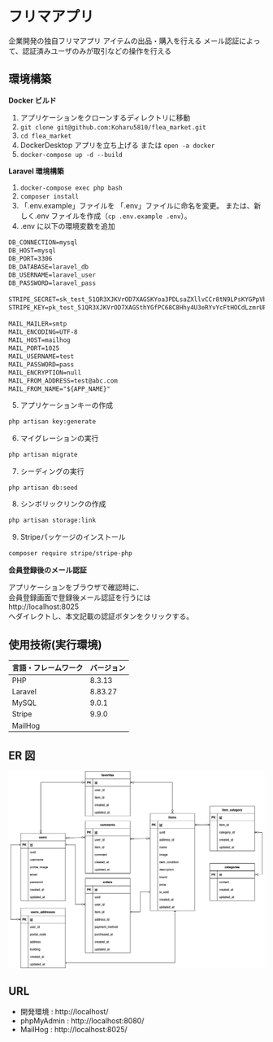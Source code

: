 # フリマアプリ

企業開発の独自フリマアプリ
アイテムの出品・購入を行える
メール認証によって、認証済みユーザのみが取引などの操作を行える

## 環境構築

**Docker ビルド**

1. アプリケーションをクローンするディレクトリに移動
2. `git clone git@github.com:Koharu5810/flea_market.git`
3. `cd flea_market`
4. DockerDesktop アプリを立ち上げる または `open -a docker`
5. `docker-compose up -d --build`

**Laravel 環境構築**

1. `docker-compose exec php bash`
2. `composer install`
3. 「.env.example」ファイルを 「.env」ファイルに命名を変更。
    または、新しく.env ファイルを作成（`cp .env.example .env`）。
4. .env に以下の環境変数を追加

```text
DB_CONNECTION=mysql
DB_HOST=mysql
DB_PORT=3306
DB_DATABASE=laravel_db
DB_USERNAME=laravel_user
DB_PASSWORD=laravel_pass

STRIPE_SECRET=sk_test_51QR3XJKVrOD7XAGSKYoa3PDLsaZXllvCCr8tN9LPsKYGPpVbaBM769bNNp91FiOHTKhMYHtiHKnuasa8OnhcOK3v00kiVkBdKr
STRIPE_KEY=pk_test_51QR3XJKVrOD7XAGSthYGfPC68C8Hhy4U3eRYvYcFtHOCdLzmrUPGwNdvBJxjNCbpjJ10GebaH1PMvbU3HsQfytxK00TWKXU5oG

MAIL_MAILER=smtp
MAIL_ENCODING=UTF-8
MAIL_HOST=mailhog
MAIL_PORT=1025
MAIL_USERNAME=test
MAIL_PASSWORD=pass
MAIL_ENCRYPTION=null
MAIL_FROM_ADDRESS=test@abc.com
MAIL_FROM_NAME="${APP_NAME}"
```

5. アプリケーションキーの作成

```bash
php artisan key:generate
```

6. マイグレーションの実行

```bash
php artisan migrate
```

7. シーディングの実行

```bash
php artisan db:seed
```

8. シンボリックリンクの作成

``` bash
php artisan storage:link
```

9. Stripeパッケージのインストール

``` bash
composer require stripe/stripe-php
```


**会員登録後のメール認証**

アプリケーションをブラウザで確認時に、  
会員登録画面で登録後メール認証を行うには  
http://localhost:8025  
へダイレクトし、本文記載の認証ボタンをクリックする。  


## 使用技術(実行環境)

| 言語・フレームワーク | バージョン |
| :------------------- | :--------- |
| PHP                  | 8.3.13     |
| Laravel              | 8.83.27    |
| MySQL                | 9.0.1      |
| Stripe               | 9.9.0      |
| MailHog              |            |

## ER 図

![alt](erd.png)

## URL

- 開発環境 : http://localhost/
- phpMyAdmin : http://localhost:8080/
- MailHog : http://localhost:8025/
